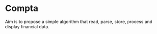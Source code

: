 # Compta

Aim is to propose a simple algorithm that read, parse, store, process and display financial data.
